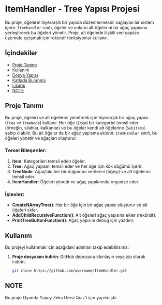 # ItemHandler - Tree Yapısı Projesi

Bu proje, öğelerin hiyerarşik bir yapıda düzenlenmesini sağlayan bir sistem içerir. `ItemHandler` sınıfı, öğeler ve onların alt öğelerini bir ağaç yapısına yerleştirerek bu öğeleri yönetir. Proje, alt öğelerle ilişkili veri yapıları üzerinde çalışmak için rekürsif fonksiyonlar kullanır.

## İçindekiler

- [Proje Tanımı](#proje-tanımı)
- [Kullanım](#kullanım)
- [Dosya Yapısı](#dosya-yapısı)
- [Katkıda Bulunma](#katkıda-bulunma)
- [Lisans](#lisans)
- [NOTE](#note)

## Proje Tanımı

Bu proje, öğeleri ve alt öğelerini yönetmek için hiyerarşik bir ağaç yapısı (`Tree` ve `TreeNode`) kullanır. Her öğe (`Item`) bir kategoriyi temsil eder (örneğin, silahlar, kalkanlar) ve bu öğeler kendi alt öğelerine (`SubItems`) sahip olabilir. Bu alt öğeler de bir ağaç yapısına eklenir. `ItemHandler` sınıfı, bu öğeleri yönetir ve ağaçları oluşturur.

### Temel Bileşenler:

1. **Item**: Kategorileri temsil eden öğeler.
2. **Tree**: Ağaç yapısını temsil eder ve her öğe için kök düğümü içerir.
3. **TreeNode**: Ağaçtaki her bir düğümün verilerini (öğeyi) ve alt öğelerini temsil eder.
4. **ItemHandler**: Öğeleri yönetir ve ağaç yapılarında organize eder.

### İşlevler:

- **CreateNArrayTree()**: Her bir öğe için bir ağaç yapısı oluşturur ve alt öğeleri ekler.
- **AddChildRecursiveFunction()**: Alt öğeleri ağaç yapısına ekler (rekürsif).
- **PrintTreeButtonFunction()**: Ağaç yapısını debug için yazdırır.

## Kullanım

Bu projeyi kullanmak için aşağıdaki adımları takip edebilirsiniz:

1. **Proje dosyasını indirin**: GitHub deposunu klonlayın veya zip olarak indirin.

   ```bash
   git clone https://github.com/username/ItemHandler.git
   ```

## **NOTE**

Bu proje Oyunda Yapay Zeka Dersi Quiz'i için yapılmıştır.
